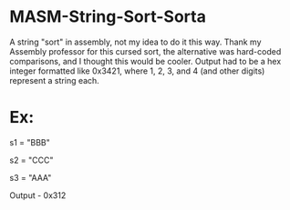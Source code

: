 # MASM-String-Sort-Sorta
A string "sort" in assembly, not my idea to do it this way.
Thank my Assembly professor for this cursed sort, the alternative was hard-coded comparisons, and I thought this would be cooler.
Output had to be a hex integer formatted like 0x3421, where 1, 2, 3, and 4 (and other digits) represent a string each.

# Ex:
s1 = "BBB"

s2 = "CCC"

s3 = "AAA"


Output - 0x312
